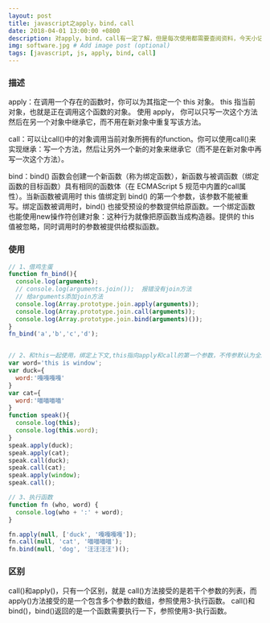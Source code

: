 ```yaml
---
layout: post
title: javascript之apply，bind，call
date: 2018-04-01 13:00:00 +0800
description: 对apply，bind，call有一定了解，但是每次使用都需要查阅资料，今天小记一篇。
img: software.jpg # Add image post (optional)
tags: [javascript, js, apply, bind, call]
---
```


### 描述

apply：在调用一个存在的函数时，你可以为其指定一个 this 对象。 this 指当前对象，也就是正在调用这个函数的对象。 使用 apply， 你可以只写一次这个方法然后在另一个对象中继承它，而不用在新对象中重复写该方法。

call：可以让call()中的对象调用当前对象所拥有的function。你可以使用call()来实现继承：写一个方法，然后让另外一个新的对象来继承它（而不是在新对象中再写一次这个方法）。

bind：bind() 函数会创建一个新函数（称为绑定函数），新函数与被调函数（绑定函数的目标函数）具有相同的函数体（在 ECMAScript 5 规范中内置的call属性）。当新函数被调用时 this 值绑定到 bind() 的第一个参数，该参数不能被重写。绑定函数被调用时，bind() 也接受预设的参数提供给原函数。一个绑定函数也能使用new操作符创建对象：这种行为就像把原函数当成构造器。提供的 this 值被忽略，同时调用时的参数被提供给模拟函数。

### 使用

```javascript
// 1、借鸡生蛋
function fn_bind(){
  console.log(arguments);
  // console.log(arguments.join());  报错没有join方法
  // 给arguments添加join方法
  console.log(Array.prototype.join.apply(arguments));
  console.log(Array.prototype.join.call(arguments));
  console.log(Array.prototype.join.bind(arguments)());
}
fn_bind('a','b','c','d');


// 2、和this一起使用，绑定上下文,this指向apply和call的第一个参数，不传参默认为全局对象（浏览器：window）
var word='this is window';
var duck={
  word:'嘎嘎嘎嘎'
}
var cat={
  word:'喵喵喵喵'
}
function speak(){
  console.log(this);
  console.log(this.word);
}
speak.apply(duck);
speak.apply(cat);
speak.call(duck);
speak.call(cat);
speak.apply(window);
speak.call();

// 3、执行函数
function fn (who, word) {
  console.log(who + ':' + word);
}

fn.apply(null, ['duck', '嘎嘎嘎嘎']);
fn.call(null, 'cat', '喵喵喵喵');
fn.bind(null, 'dog', '汪汪汪汪')();
```

### 区别

call()和apply()，只有一个区别，就是 call()方法接受的是若干个参数的列表，而apply()方法接受的是一个包含多个参数的数组，参照使用3-执行函数。
call()和bind()，bind()返回的是一个函数需要执行一下，参照使用3-执行函数。